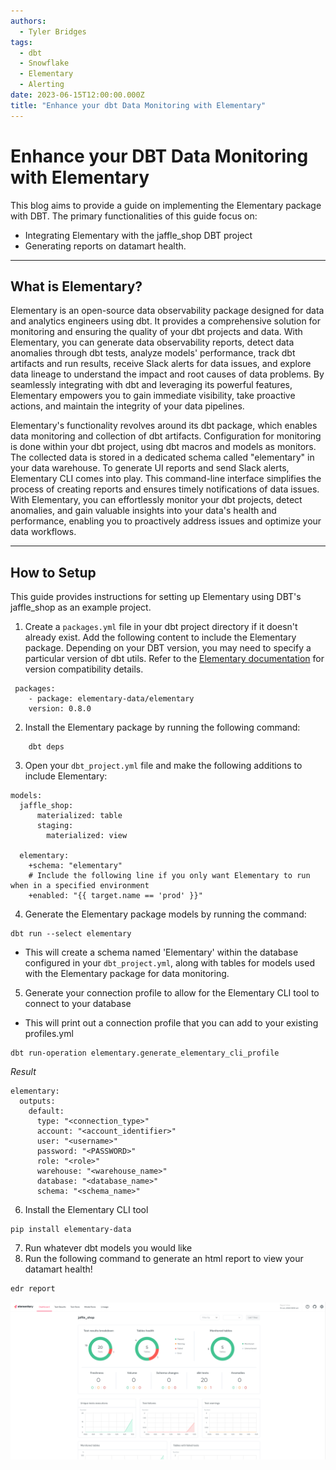 ```yaml
---
authors:
  - Tyler Bridges
tags:
  - dbt
  - Snowflake
  - Elementary
  - Alerting
date: 2023-06-15T12:00:00.000Z
title: "Enhance your dbt Data Monitoring with Elementary"
---
```


# Enhance your DBT Data Monitoring with Elementary

<p> This blog aims to provide a guide on implementing the Elementary package with DBT. The primary functionalities of this guide focus on: </p>

- Integrating Elementary with the jaffle_shop DBT project
- Generating reports on datamart health.

***

## What is Elementary?
Elementary is an open-source data observability package designed for data and analytics engineers using dbt. It provides a comprehensive solution for monitoring and ensuring the quality of your dbt projects and data. With Elementary, you can generate data observability reports, detect data anomalies through dbt tests, analyze models' performance, track dbt artifacts and run results, receive Slack alerts for data issues, and explore data lineage to understand the impact and root causes of data problems. By seamlessly integrating with dbt and leveraging its powerful features, Elementary empowers you to gain immediate visibility, take proactive actions, and maintain the integrity of your data pipelines.

Elementary's functionality revolves around its dbt package, which enables data monitoring and collection of dbt artifacts. Configuration for monitoring is done within your dbt project, using dbt macros and models as monitors. The collected data is stored in a dedicated schema called "elementary" in your data warehouse. To generate UI reports and send Slack alerts, Elementary CLI comes into play. This command-line interface simplifies the process of creating reports and ensures timely notifications of data issues. With Elementary, you can effortlessly monitor your dbt projects, detect anomalies, and gain valuable insights into your data's health and performance, enabling you to proactively address issues and optimize your data workflows.

***

How to Setup
------------

This guide provides instructions for setting up Elementary using DBT's jaffle_shop as an example project.

1.  Create a `packages.yml` file in your dbt project directory if it doesn't already exist. Add the following content to include the Elementary package. Depending on your DBT version, you may need to specify a particular version of dbt utils. Refer to the [Elementary documentation](https://docs.elementary-data.com/quickstart) for version compatibility details.
       
```
 packages:
    - package: elementary-data/elementary
    version: 0.8.0
```
    
2.  Install the Elementary package by running the following command:
```    
    dbt deps
```   
3.  Open your `dbt_project.yml` file and make the following additions to include Elementary:
```    
models:
  jaffle_shop:
      materialized: table
      staging:
        materialized: view

  elementary:
    +schema: "elementary"
    # Include the following line if you only want Elementary to run when in a specified environment
    +enabled: "{{ target.name == 'prod' }}"
```   
4.  Generate the Elementary package models by running the command:
```
dbt run --select elementary
```
- This will create a schema named 'Elementary' within the database configured in your `dbt_project.yml`, along with tables for models used with the Elementary package for data monitoring.

5. Generate your connection profile to allow for the Elementary CLI tool to connect to your database
- This will print out a connection profile that you can add to your existing profiles.yml

```
dbt run-operation elementary.generate_elementary_cli_profile
```
*Result*
```
elementary:
  outputs:
    default:
      type: "<connection_type>"
      account: "<account_identifier>"
      user: "<username>"
      password: "<PASSWORD>"
      role: "<role>"
      warehouse: "<warehouse_name>"
      database: "<database_name>"
      schema: "<schema_name>"
```

6. Install the Elementary CLI tool
```
pip install elementary-data
```

7. Run whatever dbt models you would like
8. Run the following command to generate an html report to view your datamart health!
```
edr report
```

![Elementary HTML Report](https://raw.githubusercontent.com/ippontech/blog-usa/master/images/2023/06/Elementary-html-report.png)